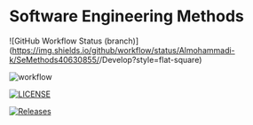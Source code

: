 # Software Engineering Methods
![GitHub Workflow Status (branch)](https://img.shields.io/github/workflow/status/Almohammadi-k/SeMethods40630855/<action name taken from main.yml>/Develop?style=flat-square)

![workflow](https://github.com/Almohammadi-k/SeMethods40630855/actions/workflows/main.yml/badge.svg)

[![LICENSE](https://img.shields.io/github/license/Almohammadi-k/sem.svg?style=flat-square)](https://github.com/Almohammadi-k/sem/blob/master/LICENSE)

[![Releases](https://img.shields.io/github/release/Almohammadi-k/sem/all.svg?style=flat-square)](https://github.com/Almohammadi-k/sem/releases)